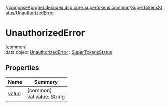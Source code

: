 //[composeApp](../../../../index.md)/[net.decodex.dcp.core.supertokens.common](../../index.md)/[SuperTokensStatus](../index.md)/[UnauthorizedError](index.md)

# UnauthorizedError

[common]\
data object [UnauthorizedError](index.md) : [SuperTokensStatus](../index.md)

## Properties

| Name | Summary |
|---|---|
| [value](../value.md) | [common]<br>val [value](../value.md): [String](https://kotlinlang.org/api/latest/jvm/stdlib/kotlin/-string/index.html) |
